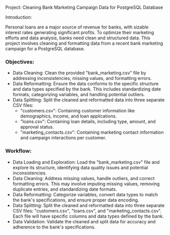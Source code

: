 Project: Cleaning Bank Marketing Campaign Data for PostgreSQL Database

Introduction:

Personal loans are a major source of revenue for banks, with sizable interest rates generating significant profits. To optimize their marketing efforts and data analysis, banks need clean and structured data. This project involves cleaning and formatting data from a recent bank marketing campaign for a PostgreSQL database.

### Objectives:

* Data Cleaning: Clean the provided "bank_marketing.csv" file by addressing inconsistencies, missing values, and formatting errors.
* Data Reformatting: Ensure the data conforms to the specific structure and data types specified by the bank. This includes standardizing date formats, categorizing variables, and handling potential outliers.
* Data Splitting: Split the cleaned and reformatted data into three separate CSV files:
    *  "customers.csv": Containing customer information like demographics, income, and loan applications.
    *    "loans.csv": Containing loan details, including type, amount, and approval status.
    *    "marketing_contacts.csv": Containing marketing contact information and campaign interactions per customer.

### Workflow:

* Data Loading and Exploration: Load the "bank_marketing.csv" file and explore its structure, identifying data quality issues and potential inconsistencies.
* Data Cleaning: Address missing values, handle outliers, and correct formatting errors. This may involve imputing missing values, removing duplicate entries, and standardizing date formats.
* Data Reformatting: Categorize variables, convert data types to match the bank's specifications, and ensure proper data encoding.
* Data Splitting: Split the cleaned and reformatted data into three separate CSV files: "customers.csv", "loans.csv", and "marketing_contacts.csv". Each file will have specific columns and data types defined by the bank.
* Data Validation: Validate the cleaned and split data for accuracy and adherence to the bank's specifications.
